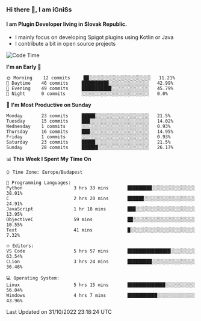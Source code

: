 ### Hi there 👋, I am iGniSs

#### I am Plugin Developer living in Slovak Republic.
- I mainly focus on developing Spigot plugins using Kotlin or Java
- I contribute a bit in open source projects

<!--START_SECTION:waka-->
![Code Time](http://img.shields.io/badge/Code%20Time-945%20hrs%2055%20mins-blue)

**I'm an Early 🐤** 

```text
🌞 Morning    12 commits     ██░░░░░░░░░░░░░░░░░░░░░░░   11.21% 
🌆 Daytime    46 commits     ██████████░░░░░░░░░░░░░░░   42.99% 
🌃 Evening    49 commits     ███████████░░░░░░░░░░░░░░   45.79% 
🌙 Night      0 commits      ░░░░░░░░░░░░░░░░░░░░░░░░░   0.0%

```
📅 **I'm Most Productive on Sunday** 

```text
Monday       23 commits     █████░░░░░░░░░░░░░░░░░░░░   21.5% 
Tuesday      15 commits     ███░░░░░░░░░░░░░░░░░░░░░░   14.02% 
Wednesday    1 commits      ░░░░░░░░░░░░░░░░░░░░░░░░░   0.93% 
Thursday     16 commits     ███░░░░░░░░░░░░░░░░░░░░░░   14.95% 
Friday       1 commits      ░░░░░░░░░░░░░░░░░░░░░░░░░   0.93% 
Saturday     23 commits     █████░░░░░░░░░░░░░░░░░░░░   21.5% 
Sunday       28 commits     ██████░░░░░░░░░░░░░░░░░░░   26.17%

```


📊 **This Week I Spent My Time On** 

```text
⌚︎ Time Zone: Europe/Budapest

💬 Programming Languages: 
Python                   3 hrs 33 mins       █████████░░░░░░░░░░░░░░░░   38.01% 
C                        2 hrs 20 mins       ██████░░░░░░░░░░░░░░░░░░░   24.91% 
JavaScript               1 hr 18 mins        ███░░░░░░░░░░░░░░░░░░░░░░   13.95% 
ObjectiveC               59 mins             ██░░░░░░░░░░░░░░░░░░░░░░░   10.55% 
Text                     41 mins             █░░░░░░░░░░░░░░░░░░░░░░░░   7.32%

🔥 Editors: 
VS Code                  5 hrs 57 mins       ████████████████░░░░░░░░░   63.54% 
CLion                    3 hrs 24 mins       █████████░░░░░░░░░░░░░░░░   36.46%

💻 Operating System: 
Linux                    5 hrs 15 mins       ██████████████░░░░░░░░░░░   56.04% 
Windows                  4 hrs 7 mins        ███████████░░░░░░░░░░░░░░   43.96%

```


 Last Updated on 31/10/2022 23:18:24 UTC
<!--END_SECTION:waka-->